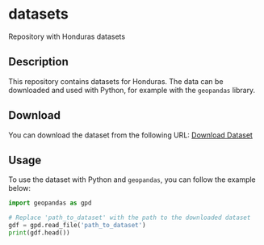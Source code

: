 # datasets
Repository with Honduras datasets

## Description
This repository contains datasets for Honduras. The data can be downloaded and used with Python, for example with the `geopandas` library.

## Download
You can download the dataset from the following URL:
[Download Dataset](http://example.com/dataset.zip)

## Usage
To use the dataset with Python and `geopandas`, you can follow the example below:

```python
import geopandas as gpd

# Replace 'path_to_dataset' with the path to the downloaded dataset
gdf = gpd.read_file('path_to_dataset')
print(gdf.head())
```
